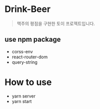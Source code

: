 # Drink-Beer

> 맥주의 평점을 구현한 토이 프로젝트입니다. 

## use npm package
- corss-env
- react-router-dom
- query-string

# How to use

- yarn server
- yarn start